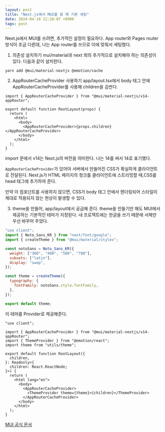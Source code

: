 ```yaml
---
layout: post
title: "Next.js에서 MUI를 쓸 때 기본 세팅"
date: 2024-04-18 12:28:07 +0900
tags: post
---
```


Next.js에서 MUI를 쓰려면, 추가적인 설정이 필요하다. App router와 Pages router 방식이 조금 다른데, 나는 App router를 쓰므로 이에 맞춰서 세팅했다.

1. 의존성 설치하기
   mui/material과 next 외의 추가적으로 설치해야 하는 의존성이 있다. 다음과 같이 설치한다.

```
yarn add @mui/material-nextjs @emotion/cache
```

2. AppRouterCacheProvider 사용하기
   app/layout.tsx에서 body 태그 안에 AppRouterCacheProvider를 사용해 children을 감싼다.

```tsx
import { AppRouterCacheProvider } from "@mui/material-nextjs/v14-appRouter";

export default function RootLayout(props) {
  return (
    <html>
      <body>
        <AppRouterCacheProvider>{props.children}</AppRouterCacheProvider>
      </body>
    </html>
  );
}
```

import 문에서 v14는 Next.js의 버전을 의미한다. 나는 14를 써서 14로 표기했다.

`AppRouterCacheProvider`가 있어야 서버에서 만들어진 CSS가 확실하게 클라이언트로 전달된다. Next.js가 HTML 페이지의 청크를 클라이언트에 스트리밍할 때,CSS를 head 태그에 추가하여 준다.

만약 이 컴포넌트를 사용하지 않으면, CSS가 body 태그 안에서 렌더링되어 스타일이 제대로 적용되지 않는 현상이 발생할 수 있다.

3. theme을 만들어, app/layout에서 공급해 준다.
   theme을 만들기만 해도 MUI에서 제공하는 기본적인 테마가 지정된다. 내 프로젝트에는 한글을 쓰기 때문에 서체만 우선 바꾸어 주었다.

```js
"use client";
import { Noto_Sans_KR } from "next/font/google";
import { createTheme } from "@mui/material/styles";

const notoSans = Noto_Sans_KR({
  weight: ["300", "400", "500", "700"],
  subsets: ["latin"],
  display: "swap",
});

const theme = createTheme({
  typography: {
    fontFamily: notoSans.style.fontFamily,
  },
});

export default theme;
```

이 테마를 Provider로 제공해준다.

```tsx
"use client";

import { AppRouterCacheProvider } from "@mui/material-nextjs/v14-appRouter";
import { ThemeProvider } from "@emotion/react";
import theme from "utils/theme";

export default function RootLayout({
  children,
}: Readonly<{
  children: React.ReactNode;
}>) {
  return (
    <html lang="en">
      <body>
        <AppRouterCacheProvider>
          <ThemeProvider theme={theme}>{children}</ThemeProvider>
        </AppRouterCacheProvider>
      </body>
    </html>
  );
}
```

[MUI 공식 문서](https://mui.com/material-ui/integrations/nextjs/)
